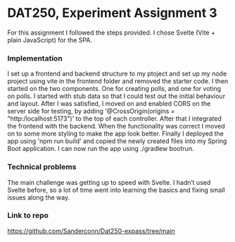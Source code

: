 # DAT250, Experiment Assignment 3

For this assignment I followed the steps provided. I chose Svelte (Vite + plain JavaScript) for the SPA.

### Implementation
I set up a frontend and backend structure to my ptoject and set up my node project using vite in the frontend folder and removed the starter code. 
I then started on the two components. One for creating polls, and one for voting on polls.
I started with stub data so that I could test out the initial behaviour and layout.
After I was satisfied, I moved on and enabled CORS on the server side for testing, by adding '@CrossOrigin(origins = "http:/localhost:5173")' to the top of each controller. 
After that I integrated the frontend with the backend. When the functionality was correct I moved on to some more styling to make the app look better. Finally I deployed the app using 'npm run build' and copied the newly created files into my Spring Boot application. I can now run the app using ./gradlew bootrun.

### Technical problems
The main challenge was getting up to speed with Svelte. I hadn’t used Svelte before, so a lot of time went into learning the basics and fixing small issues along the way.

### Link to repo
https://github.com/Sanderconn/Dat250-expass/tree/main
